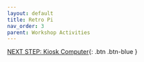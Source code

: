 ```yaml
---
layout: default
title: Retro Pi
nav_order: 3
parent: Workshop Activities
---
```


[NEXT STEP: Kiosk Computer](act-3.html){: .btn .btn-blue }
